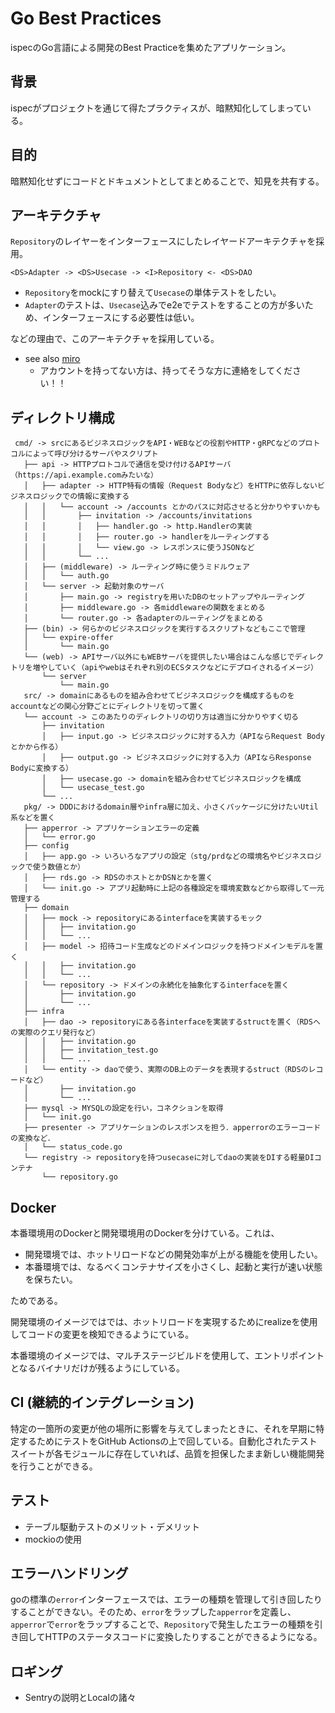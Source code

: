 # Go Best Practices

ispecのGo言語による開発のBest Practiceを集めたアプリケーション。

## 背景

ispecがプロジェクトを通じて得たプラクティスが、暗黙知化してしまっている。

## 目的
暗黙知化せずにコードとドキュメントとしてまとめることで、知見を共有する。

## アーキテクチャ

`Repository`のレイヤーをインターフェースにしたレイヤードアーキテクチャを採用。

```
<DS>Adapter -> <DS>Usecase -> <I>Repository <- <DS>DAO
```

- `Repository`をmockにすり替えて`Usecase`の単体テストをしたい。
- `Adapter`のテストは、`Usecase`込みでe2eでテストをすることの方が多いため、インターフェースにする必要性は低い。


などの理由で、このアーキテクチャを採用している。


- see also [miro](https://miro.com/app/board/o9J_koVCBzI=/A)
    - アカウントを持ってない方は、持ってそうな方に連絡をしてください！！

## ディレクトリ構成

```
 cmd/ -> srcにあるビジネスロジックをAPI・WEBなどの役割やHTTP・gRPCなどのプロトコルによって呼び分けるサーバやスクリプト
   ├── api -> HTTPプロトコルで通信を受け付けるAPIサーバ（https://api.example.comみたいな）
   │   ├── adapter -> HTTP特有の情報（Request Bodyなど）をHTTPに依存しないビジネスロジックでの情報に変換する
   │   │   └── account -> /accounts とかのパスに対応させると分かりやすいかも
   │   │       ├── invitation -> /accounts/invitations
   │   │       │   ├── handler.go -> http.Handlerの実装
   │   │       │   ├── router.go -> handlerをルーティングする
   │   │       │   └── view.go -> レスポンスに使うJSONなど
   │   │       └── ...
   │   ├── (middleware) -> ルーティング時に使うミドルウェア
   │   │   └── auth.go
   │   └── server -> 起動対象のサーバ
   │       ├── main.go -> registryを用いたDBのセットアップやルーティング
   │       ├── middleware.go -> 各middlewareの関数をまとめる
   │       └── router.go -> 各adapterのルーティングをまとめる
   ├── (bin) -> 何らかのビジネスロジックを実行するスクリプトなどもここで管理
   │   └── expire-offer
   │       └── main.go
   └── (web) -> APIサーバ以外にもWEBサーバを提供したい場合はこんな感じでディレクトリを増やしていく（apiやwebはそれぞれ別のECSタスクなどにデプロイされるイメージ）
       └── server
           └── main.go
   src/ -> domainにあるものを組み合わせてビジネスロジックを構成するものをaccountなどの関心分野ごとにディレクトリを切って置く
   └── account -> このあたりのディレクトリの切り方は適当に分かりやすく切る
       ├── invitation
       │   ├── input.go -> ビジネスロジックに対する入力（APIならRequest Bodyとかから作る）
       │   ├── output.go -> ビジネスロジックに対する入力（APIならResponse Bodyに変換する）
       │   ├── usecase.go -> domainを組み合わせてビジネスロジックを構成
       │   └── usecase_test.go
       └── ...
   pkg/ -> DDDにおけるdomain層やinfra層に加え、小さくパッケージに分けたいUtil系などを置く
   ├── apperror -> アプリケーションエラーの定義
   │   └── error.go
   ├── config
   │   ├── app.go -> いろいろなアプリの設定（stg/prdなどの環境名やビジネスロジックで使う数値とか）
   │   ├── rds.go -> RDSのホストとかDSNとかを置く
   │   └── init.go -> アプリ起動時に上記の各種設定を環境変数などから取得して一元管理する
   ├── domain
   │   ├── mock -> repositoryにあるinterfaceを実装するモック
   │   │   ├── invitation.go
   │   │   └── ...
   │   ├── model -> 招待コード生成などのドメインロジックを持つドメインモデルを置く
   │   │   ├── invitation.go
   │   │   └── ...
   │   └── repository -> ドメインの永続化を抽象化するinterfaceを置く
   │       ├── invitation.go
   │       └── ...
   ├── infra
   │   ├── dao -> repositoryにある各interfaceを実装するstructを置く（RDSへの実際のクエリ発行など）
   │   │   ├── invitation.go
   │   │   ├── invitation_test.go
   │   │   └── ...
   │   └── entity -> daoで使う、実際のDB上のデータを表現するstruct（RDSのレコードなど）
   │       ├── invitation.go
   │       └── ...
   ├── mysql -> MYSQLの設定を行い，コネクションを取得
   │   └── init.go
   ├── presenter -> アプリケーションのレスポンスを担う．apperrorのエラーコードの変換など．
   │   └── status_code.go
   └── registry -> repositoryを持つusecaseに対してdaoの実装をDIする軽量DIコンテナ
       └── repository.go
```

## Docker
本番環境用のDockerと開発環境用のDockerを分けている。これは、

- 開発環境では、ホットリロードなどの開発効率が上がる機能を使用したい。
- 本番環境では、なるべくコンテナサイズを小さくし、起動と実行が速い状態を保ちたい。

ためである。

開発環境のイメージではでは、ホットリロードを実現するためにrealizeを使用してコードの変更を検知できるようにている。

本番環境のイメージでは、マルチステージビルドを使用して、エントリポイントとなるバイナリだけが残るようにしている。

## CI (継続的インテグレーション)
特定の一箇所の変更が他の場所に影響を与えてしまったときに、それを早期に特定するためにテストをGitHub Actionsの上で回している。自動化されたテストスイートが各モジュールに存在していれば、品質を担保したまま新しい機能開発を行うことができる。


## テスト
- テーブル駆動テストのメリット・デメリット
- mockioの使用


## エラーハンドリング
goの標準の`error`インターフェースでは、エラーの種類を管理して引き回したりすることができない。そのため、`error`をラップした`apperror`を定義し、`apperror`で`error`をラップすることで、`Repository`で発生したエラーの種類を引き回してHTTPのステータスコードに変換したりすることができるようになる。


## ロギング
- Sentryの説明とLocalの諸々
